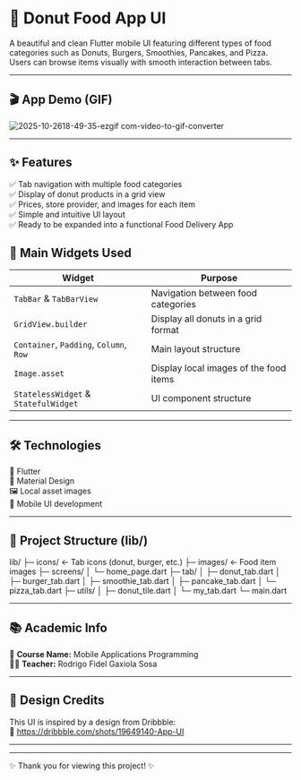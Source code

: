# 🍩 Donut Food App UI

A beautiful and clean Flutter mobile UI featuring different types of food categories such as Donuts, Burgers, Smoothies, Pancakes, and Pizza. Users can browse items visually with smooth interaction between tabs.

---

## 🎬 App Demo (GIF)

![2025-10-2618-49-35-ezgif com-video-to-gif-converter](https://github.com/user-attachments/assets/280fb668-6f81-4da1-8874-781732db9832)


---

## ✨ Features

✅ Tab navigation with multiple food categories  
✅ Display of donut products in a grid view  
✅ Prices, store provider, and images for each item  
✅ Simple and intuitive UI layout  
✅ Ready to be expanded into a functional Food Delivery App

## 🧩 Main Widgets Used

| Widget | Purpose |
|--------|---------|
| `TabBar` & `TabBarView` | Navigation between food categories |
| `GridView.builder` | Display all donuts in a grid format |
| `Container`, `Padding`, `Column`, `Row` | Main layout structure |
| `Image.asset` | Display local images of the food items |
| `StatelessWidget` & `StatefulWidget` | UI component structure |

---
## 🛠️ Technologies

🚀 Flutter  
🎨 Material Design  
🖼️ Local asset images  
📱 Mobile UI development

---

## 📁 Project Structure (lib/)
lib/
├─ icons/ ← Tab icons (donut, burger, etc.)
├─ images/ ← Food item images
├─ screens/
│ └─ home_page.dart
├─ tab/
│ ├─ donut_tab.dart
│ ├─ burger_tab.dart
│ ├─ smoothie_tab.dart
│ ├─ pancake_tab.dart
│ └─ pizza_tab.dart
├─ utils/
│ ├─ donut_tile.dart
│ └─ my_tab.dart
└─ main.dart


---

## 📚 Academic Info

📘 **Course Name:** Mobile Applications Programming  
👨‍🏫 **Teacher:** Rodrigo Fidel Gaxiola Sosa  

---

## 🎨 Design Credits

This UI is inspired by a design from Dribbble:  
🔗 https://dribbble.com/shots/19649140-App-UI

---

---

✨ Thank you for viewing this project! ✨
